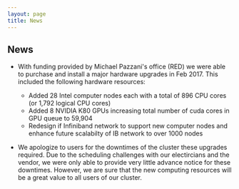 ```yaml
---
layout: page
title: News
---
```


## News

* With funding provided by Michael Pazzani's office (RED) we were able to purchase and install a major hardware upgrades in Feb 2017. This included the following hardware resources:

    * Added 28 Intel computer nodes each with a total of 896 CPU cores (or 1,792 logical CPU cores)
    * Added 8 NVIDIA K80 GPUs increasing total number of cuda cores in GPU queue to 59,904
    * Redesign if Infiniband network to support new computer nodes and enhance future scalabilty of IB network to over 1000 nodes

* We apologize to users for the downtimes of the cluster these upgrades required. Due to the scheduling challenges with our electircians and the vendor, we were only able to provide very little advance notice for these downtimes. However, we are sure that the new computing resources will be a great value to all users of our cluster.
